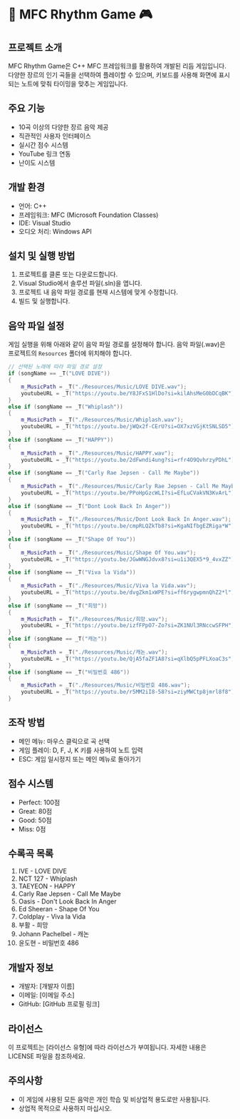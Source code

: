 # 🎵 MFC Rhythm Game 🎮

## 프로젝트 소개
MFC Rhythm Game은 C++ MFC 프레임워크를 활용하여 개발된 리듬 게임입니다. 다양한 장르의 인기 곡들을 선택하여 플레이할 수 있으며, 키보드를 사용해 화면에 표시되는 노트에 맞춰 타이밍을 맞추는 게임입니다.

## 주요 기능
- 10곡 이상의 다양한 장르 음악 제공
- 직관적인 사용자 인터페이스
- 실시간 점수 시스템
- YouTube 링크 연동
- 난이도 시스템

## 개발 환경
- 언어: C++
- 프레임워크: MFC (Microsoft Foundation Classes)
- IDE: Visual Studio
- 오디오 처리: Windows API

## 설치 및 실행 방법
1. 프로젝트를 클론 또는 다운로드합니다.
2. Visual Studio에서 솔루션 파일(.sln)을 엽니다.
3. 프로젝트 내 음악 파일 경로를 현재 시스템에 맞게 수정합니다.
4. 빌드 및 실행합니다.

## 음악 파일 설정
게임 실행을 위해 아래와 같이 음악 파일 경로를 설정해야 합니다. 음악 파일(.wav)은 프로젝트의 `Resources` 폴더에 위치해야 합니다.

```cpp
// 선택된 노래에 따라 파일 경로 설정
if (songName == _T("LOVE DIVE"))
{
    m_MusicPath = _T("./Resources/Music/LOVE DIVE.wav");
    youtubeURL = _T("https://youtu.be/Y8JFxS1HlDo?si=kilAhsMeG0bDCqBK");
}
else if (songName == _T("Whiplash"))
{
    m_MusicPath = _T("./Resources/Music/Whiplash.wav");
    youtubeURL = _T("https://youtu.be/jWQx2f-CErU?si=OX7xzVGjKtSNLSD5");
}
else if (songName == _T("HAPPY"))
{
    m_MusicPath = _T("./Resources/Music/HAPPY.wav");
    youtubeURL = _T("https://youtu.be/2dFwndi4ung?si=rfr4O9QvhrzyPDhL");
}
else if (songName == _T("Carly Rae Jepsen - Call Me Maybe"))
{
    m_MusicPath = _T("./Resources/Music/Carly Rae Jepsen - Call Me Maybe.wav");
    youtubeURL = _T("https://youtu.be/PPoHpGzcWLI?si=EfLuCVakVN3KvArL");
}
else if (songName == _T("Dont Look Back In Anger"))
{
    m_MusicPath = _T("./Resources/Music/Dont Look Back In Anger.wav");
    youtubeURL = _T("https://youtu.be/cmpRLQZkTb8?si=KgaNIfbgEZRiga*W");
}
else if (songName == _T("Shape Of You"))
{
    m_MusicPath = _T("./Resources/Music/Shape Of You.wav");
    youtubeURL = _T("https://youtu.be/JGwWNGJdvx8?si=u1i3QEX5*9_4vxZZ");
}
else if (songName == _T("Viva la Vida"))
{
    m_MusicPath = _T("./Resources/Music/Viva la Vida.wav");
    youtubeURL = _T("https://youtu.be/dvgZkm1xWPE?si=ff6rygwpmnQhZ2*l");
}
else if (songName == _T("희망"))
{
    m_MusicPath = _T("./Resources/Music/희망.wav");
    youtubeURL = _T("https://youtu.be/izfFPpO7-Zo?si=ZK1NUl3RNccwSFPH");
}
else if (songName == _T("캐논"))
{
    m_MusicPath = _T("./Resources/Music/캐논.wav");
    youtubeURL = _T("https://youtu.be/QjA5faZF1A8?si=qXlbQ5pPFLXoaC3s");
}
else if (songName == _T("비밀번호 486"))
{
    m_MusicPath = _T("./Resources/Music/비밀번호 486.wav");
    youtubeURL = _T("https://youtu.be/r5MM2iI8-58?si=ziyMWCtp8jmrl8f8");
}
```

## 조작 방법
- 메인 메뉴: 마우스 클릭으로 곡 선택
- 게임 플레이: D, F, J, K 키를 사용하여 노트 입력
- ESC: 게임 일시정지 또는 메인 메뉴로 돌아가기

## 점수 시스템
- Perfect: 100점
- Great: 80점
- Good: 50점
- Miss: 0점

## 수록곡 목록
1. IVE - LOVE DIVE
2. NCT 127 - Whiplash
3. TAEYEON - HAPPY
4. Carly Rae Jepsen - Call Me Maybe
5. Oasis - Don't Look Back In Anger
6. Ed Sheeran - Shape Of You
7. Coldplay - Viva la Vida
8. 부활 - 희망
9. Johann Pachelbel - 캐논
10. 윤도현 - 비밀번호 486

## 개발자 정보
- 개발자: [개발자 이름]
- 이메일: [이메일 주소]
- GitHub: [GitHub 프로필 링크]

## 라이선스
이 프로젝트는 [라이선스 유형]에 따라 라이선스가 부여됩니다. 자세한 내용은 LICENSE 파일을 참조하세요.

## 주의사항
- 이 게임에 사용된 모든 음악은 개인 학습 및 비상업적 용도로만 사용됩니다.
- 상업적 목적으로 사용하지 마십시오.
